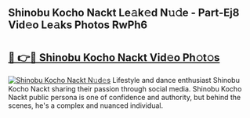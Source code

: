 ## Shinobu Kocho Nackt Le𝚊k𝚎d N𝚞𝚍e - Part-Ej8 Vid𝚎o Le𝚊ks Photos RwPh6

# <h2><a href="http://fb3lilq.evod.top/?m=Shinobu+Kocho+Nackt">🔗 👉🔴 Shinobu Kocho Nackt Vid𝚎o Ph𝚘t𝚘s</a></h2>

[![Shinobu Kocho Nackt N𝚞d𝚎s](https://i.imgur.com/8V9OHl7.gif)](http://fb3lilq.evod.top/?m=Shinobu+Kocho+Nackt)
Lifestyle and dance enthusiast Shinobu Kocho Nackt sharing their passion through social media. Shinobu Kocho Nackt public persona is one of confidence and authority, but behind the scenes, he's a complex and nuanced individual. 
